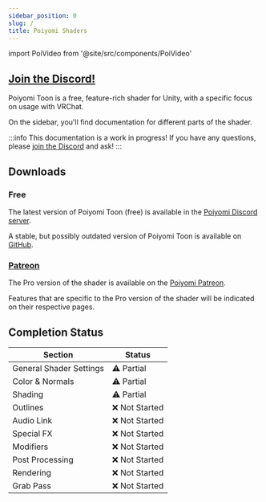 ```yaml
---
sidebar_position: 0
slug: /
title: Poiyomi Shaders
---
```

import PoiVideo from '@site/src/components/PoiVideo'

## [Join the Discord!](https://discord.gg/poiyomi)

Poiyomi Toon is a free, feature-rich shader for Unity, with a specific focus on usage with VRChat.

On the sidebar, you'll find documentation for different parts of the shader.

:::info
This documentation is a work in progress! If you have any questions, please [join the Discord](https://discord.gg/poiyomi) and ask!
:::

## Downloads

### Free

The latest version of Poiyomi Toon (free) is available in the [Poiyomi Discord server](https://discord.gg/poiyomi).

A stable, but possibly outdated version of Poiyomi Toon is available on [GitHub](https://github.com/poiyomi/PoiyomiToonShader).

### [Patreon](https://www.patreon.com/poiyomi)

The Pro version of the shader is available on the [Poiyomi Patreon](https://www.patreon.com/poiyomi).

Features that are specific to the Pro version of the shader will be indicated on their respective pages.

## Completion Status

| Section      | Status |
| ----------- | ----------- |
| General Shader Settings | ⚠️  Partial      |
| Color & Normals         | ⚠️  Partial      |
|  Shading                | ⚠️  Partial      |
|  Outlines               | ❌ Not Started  |
|  Audio Link             | ❌ Not Started  |
|  Special FX             | ❌ Not Started  |
|  Modifiers              | ❌ Not Started  |
|  Post Processing        | ❌ Not Started  |
|  Rendering              | ❌ Not Started  |
|  Grab Pass              | ❌ Not Started  |
